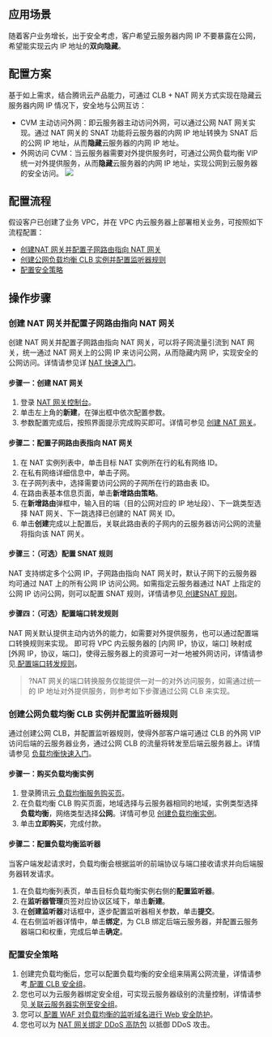 ## 应用场景
随着客户业务增长，出于安全考虑，客户希望云服务器内网 IP 不要暴露在公网，希望能实现云内 IP 地址的**双向隐藏**。

## 配置方案
基于如上需求，结合腾讯云产品能力，可通过 CLB + NAT 网关方式实现在隐藏云服务器内网 IP 情况下，安全地与公网互访：
+ CVM 主动访问外网：即云服务器主动访问外网，可以通过公网 NAT 网关实现。通过 NAT 网关的 SNAT 功能将云服务器的内网 IP 地址转换为 SNAT 后的公网 IP 地址，从而**隐藏**云服务器的内网 IP 地址。
+ 外网访问 CVM：当云服务器需要对外提供服务时，可通过公网负载均衡 VIP 统一对外提供服务，从而**隐藏**云服务器的内网 IP 地址，实现公网到云服务器的安全访问。
![](https://qcloudimg.tencent-cloud.cn/raw/f5a724d63c8fe50f5d47fd64daf17330.png)

## 配置流程
假设客户已创建了业务 VPC，并在 VPC 内云服务器上部署相关业务，可按照如下流程配置：
<dx-steps>
- [创建NAT 网关并配置子网路由指向 NAT 网关](step1)
- [创建公网负载均衡 CLB 实例并配置监听器规则](step2)
- [配置安全策略](step3)
</dx-steps>

## 操作步骤
### 创建 NAT 网关并配置子网路由指向 NAT 网关[](id:step1)
创建 NAT 网关并配置子网路由指向 NAT 网关，可以将子网流量引流到 NAT 网关，统一通过 NAT 网关上的公网 IP 来访问公网，从而隐藏内网 IP，实现安全的公网访问。详情请参见详 [NAT 快速入门](https://cloud.tencent.com/document/product/552/18186)。

#### 步骤一：创建 NAT 网关
1. 登录 [NAT 网关控制台](https://console.cloud.tencent.com/vpc/nat?rid=1)。
2. 单击左上角的**新建**，在弹出框中依次配置参数。
3. 参数配置完成后，按照界面提示完成购买即可。详情可参见 [创建 NAT 网关](https://cloud.tencent.com/document/product/552/83056)。

#### 步骤二：配置子网路由表指向 NAT 网关
1. 在 NAT 实例列表中，单击目标 NAT 实例所在行的私有网络 ID。
2. 在私有网络详细信息中，单击子网。
3. 在子网列表中，选择需要访问公网的子网所在行的路由表 ID。
4. 在路由表基本信息页面，单击**新增路由策略**。
5. 在**新增路由**弹框中，输入目的端（目的公网对应的 IP 地址段）、下一跳类型选择 NAT 网关、下一跳选择已创建的 NAT 网关 ID。
6. 单击**创建**完成以上配置后，关联此路由表的子网内的云服务器访问公网的流量将指向该 NAT 网关。

#### 步骤三：（可选）配置 SNAT 规则
NAT 支持绑定多个公网 IP，子网路由指向 NAT 网关时，默认子网下的云服务器均可通过 NAT 上的所有公网 IP 访问公网。如需指定云服务器通过 NAT 上指定的公网 IP 访问公网，则可以配置 SNAT 规则，详情请参见[ 创建SNAT 规则](https://cloud.tencent.com/document/product/552/52323#.E5.88.9B.E5.BB.BA-snat-.E8.A7.84.E5.88.99.3Ca-id.3D.22cjgz.22.3E.3C.2Fa.3E)。

#### 步骤四：（可选）配置端口转发规则
NAT 网关默认提供主动内访外的能力，如需要对外提供服务，也可以通过配置端口转换规则来实现。
即可将 VPC 内云服务器的 [内网 IP，协议，端口] 映射成 [外网 IP，协议，端口]，使得云服务器上的资源可一对一地被外网访问，详情请参见[ 配置端口转发规则](https://cloud.tencent.com/document/product/552/18176)。
>?NAT 网关的端口转换服务仅能提供一对一的对外访问服务，如需通过统一的 IP 地址对外提供服务，则参考如下步骤通过公网 CLB 来实现。
>

### 创建公网负载均衡 CLB 实例并配置监听器规则[](id:step2)
通过创建公网 CLB，并配置监听器规则，使得外部客户端可通过 CLB 的外网 VIP 访问后端的云服务器业务，通过公网 CLB 的流量将转发至后端云服务器上。详情请参见 [负载均衡快速入门](https://cloud.tencent.com/document/product/214/8975)。

#### 步骤一：购买负载均衡实例
1. 登录腾讯云[ 负载均衡服务购买页](https://buy.cloud.tencent.com/clb)。
2. 在负载均衡 CLB 购买页面，地域选择与云服务器相同的地域，实例类型选择**负载均衡**，网络类型选择**公网**。详情可参见 [创建负载均衡实例](https://cloud.tencent.com/document/product/214/6149)。
3. 单击**立即购买**，完成付款。

#### 步骤二：配置负载均衡监听器
当客户端发起请求时，负载均衡会根据监听的前端协议与端口接收请求并向后端服务器转发请求。
1. 在负载均衡列表页，单击目标负载均衡实例右侧的**配置监听器**。
2. 在**监听器管理**页签对应协议区域下，单击**新建**。
3. 在**创建监听器**对话框中，逐步配置监听器相关参数，单击**提交**。
4. 在右侧监听器详情中，单击**绑定**，为 CLB 绑定后端云服务器，并配置云服务器端口和权重，完成后单击**确定**。

### 配置安全策略[](id:step3)
1. 创建完负载均衡后，您可以配置负载均衡的安全组来隔离公网流量，详情请参考[ 配置 CLB 安全组](https://cloud.tencent.com/document/product/214/14733#.E6.AD.A5.E9.AA.A4.E4.BA.8C.EF.BC.9A.E9.85.8D.E7.BD.AE-clb-.E5.AE.89.E5.85.A8.E7.BB.84)。
2. 您也可以为云服务器绑定安全组，可实现云服务器级别的流量控制，详情请参见[ 关联云服务器实例至安全组](https://cloud.tencent.com/document/product/215/39791)。
3. 您可以[ 配置 WAF 对负载均衡的监听域名进行 Web 安全防护](https://cloud.tencent.com/document/product/214/49031)。
4. 您也可以为 [NAT 网关绑定 DDoS 高防包](https://cloud.tencent.com/document/product/552/18185) 以抵御 DDoS 攻击。

